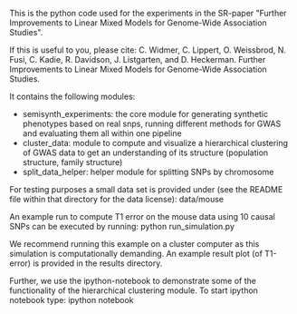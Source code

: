 This is the python code used for the experiments in the SR-paper "Further Improvements to Linear Mixed Models for Genome-Wide Association Studies".

If this is useful to you, please cite:
C. Widmer, C. Lippert, O. Weissbrod, N. Fusi, C. Kadie, R. Davidson, J. Listgarten, and D. Heckerman. Further Improvements to Linear Mixed Models for Genome-Wide Association Studies.


It contains the following modules:
- semisynth_experiments: the core module for generating synthetic phenotypes based on real snps, running different methods for GWAS and evaluating them all within one pipeline
- cluster_data: module to compute and visualize a hierarchical clustering of GWAS data to get an understanding of its structure (population structure, family structure)
- split_data_helper: helper module for splitting SNPs by chromosome

For testing purposes a small data set is provided under (see the README file within that directory for the data license):
data/mouse

An example run to compute T1 error on the mouse data using 10 causal SNPs can be executed by running: 
python run_simulation.py

We recommend running this example on a cluster computer as this simulation is computationally demanding. An example result plot (of T1-error) is provided in the results directory.

Further, we use the ipython-notebook to demonstrate some of the functionality of the hierarchical clustering module. To start ipython notebook type:
ipython notebook
